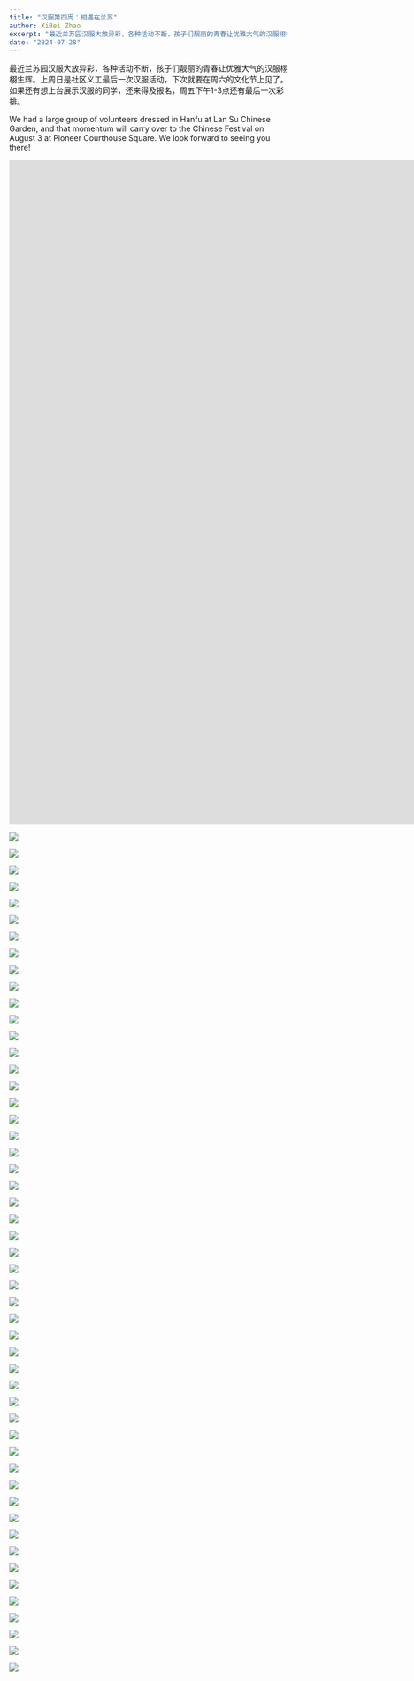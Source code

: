 ```yaml
---
title: "汉服第四周：相遇在兰苏"
author: XiBei Zhao
excerpt: "最近兰苏园汉服大放异彩，各种活动不断，孩子们靓丽的青春让优雅大气的汉服栩栩生辉。上周日是社区义工最后一次汉服活动，下次就要在周六的文化节上见了。如果还有想上台展示汉服的同学，还来得及报名，周五下午1-3点还有最后一次彩排。"
date: "2024-07-28"
---
```


最近兰苏园汉服大放异彩，各种活动不断，孩子们靓丽的青春让优雅大气的汉服栩栩生辉。上周日是社区义工最后一次汉服活动，下次就要在周六的文化节上见了。如果还有想上台展示汉服的同学，还来得及报名，周五下午1-3点还有最后一次彩排。

We had a large group of volunteers dressed in Hanfu at Lan Su Chinese Garden, and that momentum will carry over to the Chinese Festival on August 3 at Pioneer Courthouse Square. We look forward to seeing you there!

<iframe width="2135" height="1200" src="https://www.youtube.com/embed/r1JISHVgPXA" title="相遇在兰苏" frameborder="0" allow="accelerometer; autoplay; clipboard-write; encrypted-media; gyroscope; picture-in-picture; web-share" referrerpolicy="strict-origin-when-cross-origin" allowfullscreen></iframe>
<br>

![](https://res.cloudinary.com/dhngj18do/image/upload/f_auto,q_auto/v1/images/453478743_479610248037396_3750297087716299633_n)

![](https://res.cloudinary.com/dhngj18do/image/upload/f_auto,q_auto/v1/images/453432612_479605951371159_2481634467399454412_n)

![](https://res.cloudinary.com/dhngj18do/image/upload/f_auto,q_auto/v1/images/453489758_479606101371144_256466486503174999_n)

![](https://res.cloudinary.com/dhngj18do/image/upload/f_auto,q_auto/v1/images/453509082_479604288037992_2967713890412730038_n)

![](https://res.cloudinary.com/dhngj18do/image/upload/f_auto,q_auto/v1/images/453597001_479605831371171_6362172877756550360_n)

![](https://res.cloudinary.com/dhngj18do/image/upload/f_auto,q_auto/v1/images/453432651_479604951371259_681971731732769711_n)

![](https://res.cloudinary.com/dhngj18do/image/upload/f_auto,q_auto/v1/images/453391724_479605501371204_4217515805997313354_n)

![](https://res.cloudinary.com/dhngj18do/image/upload/f_auto,q_auto/v1/images/453648054_479605608037860_7707914553964364219_n)

![](https://res.cloudinary.com/dhngj18do/image/upload/f_auto,q_auto/v1/images/453439146_479605314704556_4360777520560637244_n)

![](https://res.cloudinary.com/dhngj18do/image/upload/f_auto,q_auto/v1/images/453414795_479606041371150_7197803205675221182_n)

![](https://res.cloudinary.com/dhngj18do/image/upload/f_auto,q_auto/v1/images/453390833_479605978037823_7665488520935590850_n)

![](https://res.cloudinary.com/dhngj18do/image/upload/f_auto,q_auto/v1/images/453377799_479605661371188_2570329317024221929_n)

![](https://res.cloudinary.com/dhngj18do/image/upload/f_auto,q_auto/v1/images/453397656_479605031371251_3250994514347131926_n)

![](https://res.cloudinary.com/dhngj18do/image/upload/f_auto,q_auto/v1/images/453390477_479604311371323_664460130101448701_n)

![](https://res.cloudinary.com/dhngj18do/image/upload/f_auto,q_auto/v1/images/453432938_479606138037807_8074285621840117228_n)

![](https://res.cloudinary.com/dhngj18do/image/upload/f_auto,q_auto/v1/images/453408782_479605338037887_5720474581578224237_n)

![](https://res.cloudinary.com/dhngj18do/image/upload/f_auto,q_auto/v1/images/453533078_479606154704472_8711643198257779677_n)

![](https://res.cloudinary.com/dhngj18do/image/upload/f_auto,q_auto/v1/images/453629693_479605224704565_1379300920659467234_n)

![](https://res.cloudinary.com/dhngj18do/image/upload/f_auto,q_auto/v1/images/453390948_479606084704479_8947889979391604905_n)

![](https://res.cloudinary.com/dhngj18do/image/upload/f_auto,q_auto/v1/images/453482957_479606268037794_9069577126259480321_n)

![](https://res.cloudinary.com/dhngj18do/image/upload/f_auto,q_auto/v1/images/453608428_479605701371184_8598198924682168350_n)

![](https://res.cloudinary.com/dhngj18do/image/upload/f_auto,q_auto/v1/images/453490175_479606014704486_2741034617280426430_n)

![](https://res.cloudinary.com/dhngj18do/image/upload/f_auto,q_auto/v1/images/453432893_479605238037897_2206670352276733601_n)

![](https://res.cloudinary.com/dhngj18do/image/upload/f_auto,q_auto/v1/images/453433849_479604854704602_8098055564209922675_n)

![](https://res.cloudinary.com/dhngj18do/image/upload/f_auto,q_auto/v1/images/453654358_479604928037928_532821499496470806_n)

![](https://res.cloudinary.com/dhngj18do/image/upload/f_auto,q_auto/v1/images/453532845_479605788037842_5579616323606114001_n)

![](https://res.cloudinary.com/dhngj18do/image/upload/f_auto,q_auto/v1/images/453429311_479605174704570_8540801884769152767_n)

![](https://res.cloudinary.com/dhngj18do/image/upload/f_auto,q_auto/v1/images/453533066_479606211371133_69902577312432449_n)

![](https://res.cloudinary.com/dhngj18do/image/upload/f_auto,q_auto/v1/images/453432902_479605771371177_5383664359993532283_n)

![](https://res.cloudinary.com/dhngj18do/image/upload/f_auto,q_auto/v1/images/453398465_479604354704652_6828947701561643065_n)

![](https://res.cloudinary.com/dhngj18do/image/upload/f_auto,q_auto/v1/images/453390734_479604974704590_5718066587857754877_n)

![](https://res.cloudinary.com/dhngj18do/image/upload/f_auto,q_auto/v1/images/453733148_479605194704568_4456520626013176265_n)

![](https://res.cloudinary.com/dhngj18do/image/upload/f_auto,q_auto/v1/images/453508475_479604808037940_4032488430090124691_n)

![](https://res.cloudinary.com/dhngj18do/image/upload/f_auto,q_auto/v1/images/453398783_479605744704513_4723003572458640083_n)

![](https://res.cloudinary.com/dhngj18do/image/upload/f_auto,q_auto/v1/images/453398793_479605874704500_944573029681608710_n)

![](https://res.cloudinary.com/dhngj18do/image/upload/f_auto,q_auto/v1/images/453407783_479605264704561_5959061627855125104_n)

![](https://res.cloudinary.com/dhngj18do/image/upload/f_auto,q_auto/v1/images/453431871_479604641371290_2934363781710614671_n)

![](https://res.cloudinary.com/dhngj18do/image/upload/f_auto,q_auto/v1/images/453646156_479605861371168_2227480918119095454_n)

![](https://res.cloudinary.com/dhngj18do/image/upload/f_auto,q_auto/v1/images/453438931_479605391371215_433435675583254355_n)

![](https://res.cloudinary.com/dhngj18do/image/upload/f_auto,q_auto/v1/images/453478759_479604514704636_562675715275785498_n)

![](https://res.cloudinary.com/dhngj18do/image/upload/f_auto,q_auto/v1/images/453654855_479605564704531_5839129398614609202_n)

![](https://res.cloudinary.com/dhngj18do/image/upload/f_auto,q_auto/v1/images/453490045_479605408037880_2023613305984778147_n)

![](https://res.cloudinary.com/dhngj18do/image/upload/f_auto,q_auto/v1/images/453409295_479604848037936_8443062918118100623_n)

![](https://res.cloudinary.com/dhngj18do/image/upload/f_auto,q_auto/v1/images/453377828_479604624704625_4551762511550133311_n)

![](https://res.cloudinary.com/dhngj18do/image/upload/f_auto,q_auto/v1/images/453398452_479605901371164_2133200240198390538_n)

![](https://res.cloudinary.com/dhngj18do/image/upload/f_auto,q_auto/v1/images/453433365_479605101371244_4072063900006739185_n)

![](https://res.cloudinary.com/dhngj18do/image/upload/f_auto,q_auto/v1/images/453532740_479605678037853_2174712282319761429_n)

![](https://res.cloudinary.com/dhngj18do/image/upload/f_auto,q_auto/v1/images/453433621_479605918037829_3234975247315840672_n)

![](https://res.cloudinary.com/dhngj18do/image/upload/f_auto,q_auto/v1/images/449443225_479604551371299_3078240555081906053_n)

![](https://res.cloudinary.com/dhngj18do/image/upload/f_auto,q_auto/v1/images/453643811_479605531371201_104388710540102022_n)

![](https://res.cloudinary.com/dhngj18do/image/upload/f_auto,q_auto/v1/images/453432868_479605131371241_7266377287721700696_n)
